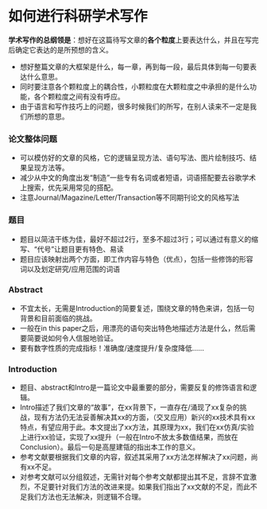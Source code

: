 # 如何进行科研学术写作

**学术写作的总纲领是**：想好在这篇待写文章的**各个粒度**上要表达什么，并且在写完后确定它表达的是所预想的含义。

- 想好整篇文章的大框架是什么，每一章，再到每一段，最后具体到每一句要表达什么意思。
- 同时要注意各个颗粒度上的耦合性，小颗粒度在大颗粒度之中承担的是什么功能，各个颗粒度之间有没有呼应。
- 由于语言和写作技巧上的问题，很多时候我们的所写，在别人读来不一定是我们所想的意思。

### 论文整体问题

- 可以模仿好的文章的风格，它的逻辑呈现方法、语句写法、图片绘制技巧、结果呈现方法等。
- 减少从中文的角度出发“制造”一些专有名词或者短语，词语搭配要去谷歌学术上搜索，优先采用常见的搭配。
- 注意Journal/Magazine/Letter/Transaction等不同期刊论文的风格写法

### 题目

- 题目以简洁干练为佳，最好不超过2行，至多不超过3行；可以通过有意义的缩写、“代号”让题目更有特色、易读
- 题目应该映射出两个方面，即工作内容与特色（优点），包括一些修饰的形容词以及划定研究/应用范围的词语

### Abstract

- 不宜太长，无需是Introduction的简要复述，围绕文章的特色来讲，包括一句背景和目前面临的挑战。
- 一般在in this paper之后，用漂亮的语句突出特色地描述方法是什么，然后需要简要说如何令人信服地验证。
- 要有数字性质的完成指标！准确度/速度提升/复杂度降低......

### Introduction

- 题目、abstract和Intro是一篇论文中最重要的部分，需要反复的修饰语言和逻辑。
- Intro描述了我们文章的“故事”，在xx背景下，一直存在/涌现了xx复杂的挑战，现有方法仍无法妥善解决其xx的方面，（交叉应用）新兴的xx技术具有xx特点，有望应用于此。本文提出了xx方法，其原理为xx，我们在xx仿真/实验上进行xx验证，实现了xx提升（一般在Intro不放太多数值结果，而放在Conclusion）。最后一句是高屋建瓴的指出本工作的意义。
- 参考文献要根据我们文章的内容，叙述其采用了xx方法怎样解决了xx问题，尚有xx不足。
- 对参考文献可以分组叙述，无需针对每个参考文献都提出其不足，言辞不宜激烈，不足要针对我们方法的改进来提。如果我们指出了xx文献的不足，而此不足我们方法也无法解决，则逻辑不合理。